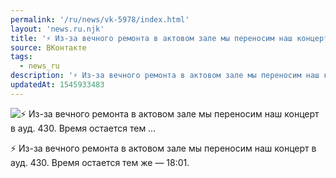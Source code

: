 ```yaml
---
permalink: '/ru/news/vk-5978/index.html'
layout: 'news.ru.njk'
title: '⚡ Из-за вечного ремонта в актовом зале мы переносим наш концерт в ауд. 430. Время остается тем …'
source: ВКонтакте
tags:
  - news_ru
description: '⚡ Из-за вечного ремонта в актовом зале мы переносим наш концерт в ауд. 430. Время остается тем …'
updatedAt: 1545933483
---
```

![⚡ Из-за вечного ремонта в актовом зале мы переносим наш концерт в ауд. 430. Время остается тем …](https://sun9-16.userapi.com/impf/c850020/v850020707/ed2f1/qHQ8AFogIaM.jpg?size=1280x1280&quality=96&sign=9d8a91862a571fa301e2a0dc65d3d1b9&c_uniq_tag=klgyGIHUljCZ2hK8ohMoLCkH7wS3uEdtqGjkwiycJls&type=album)

⚡ Из-за вечного ремонта в актовом зале мы переносим наш концерт в ауд. 430. Время остается тем же — 18:01.
